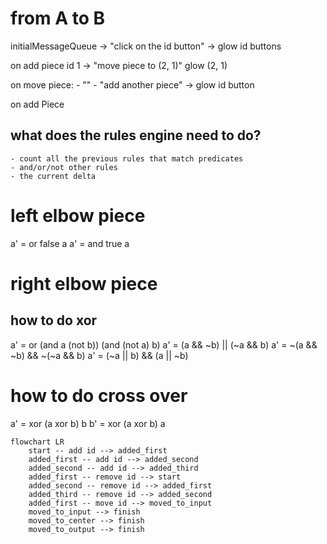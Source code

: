 # from A to B

initialMessageQueue ->
    "click on the id button" ->
        glow id buttons

on add piece id 1 ->
    "move piece to (2, 1)"
        glow (2, 1)

on move piece:
    - ""
    - "add another piece" -> glow id button

on add Piece

## what does the rules engine need to do?
    - count all the previous rules that match predicates
    - and/or/not other rules 
    - the current delta

# left elbow piece
a' = or false a 
a' = and true a 

# right elbow piece

## how to do xor
a' = or (and a (not b)) (and (not a) b)
a' = (a && ~b) || (~a && b)
a' = ~(a && ~b) && ~(~a && b)
a' = (~a || b) && (a || ~b)

# how to do cross over
a' = xor (a xor b) b
b' = xor (a xor b) a


```mermaid
flowchart LR
    start -- add id --> added_first
    added_first -- add id --> added_second
    added_second -- add id --> added_third
    added_first -- remove id --> start
    added_second -- remove id --> added_first
    added_third -- remove id --> added_second
    added_first -- move id --> moved_to_input
    moved_to_input --> finish
    moved_to_center --> finish
    moved_to_output --> finish
```

